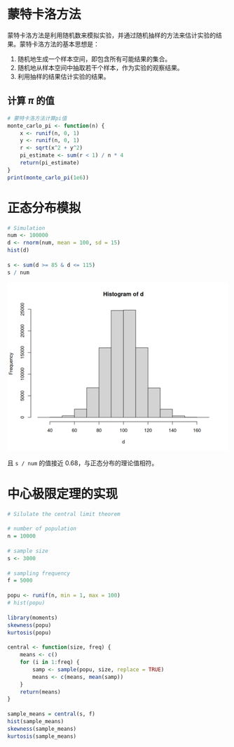 # 蒙特卡洛方法

蒙特卡洛方法是利用随机数来模拟实验，并通过随机抽样的方法来估计实验的结果。蒙特卡洛方法的基本思想是：

1. 随机地生成一个样本空间，即包含所有可能结果的集合。
2. 随机地从样本空间中抽取若干个样本，作为实验的观察结果。
3. 利用抽样的结果估计实验的结果。

## 计算 $\pi$ 的值

```R
# 蒙特卡洛方法计算pi值
monte_carlo_pi <- function(n) {
    x <- runif(n, 0, 1)
    y <- runif(n, 0, 1)
    r <- sqrt(x^2 + y^2)
    pi_estimate <- sum(r < 1) / n * 4
    return(pi_estimate)
}
print(monte_carlo_pi(1e6))
```

# 正态分布模拟

```R
# Simulation
num <- 100000
d <- rnorm(num, mean = 100, sd = 15)
hist(d)

s <- sum(d >= 85 & d <= 115)
s / num
```

![正态分布模拟](assets/统计问题的实现-正态分布模拟.png)

且 `s / num` 的值接近 0.68，与正态分布的理论值相符。

# 中心极限定理的实现

```R
# Silulate the central limit theorem

# number of population
n = 10000

# sample size
s <- 3000

# sampling frequency
f = 5000

popu <- runif(n, min = 1, max = 100)
# hist(popu)

library(moments)
skewness(popu)
kurtosis(popu)

central <- function(size, freq) {
    means <- c()
    for (i in 1:freq) {
        samp <- sample(popu, size, replace = TRUE)
        means <- c(means, mean(samp))
    }
    return(means)
}

sample_means = central(s, f)
hist(sample_means)
skewness(sample_means)
kurtosis(sample_means)
```